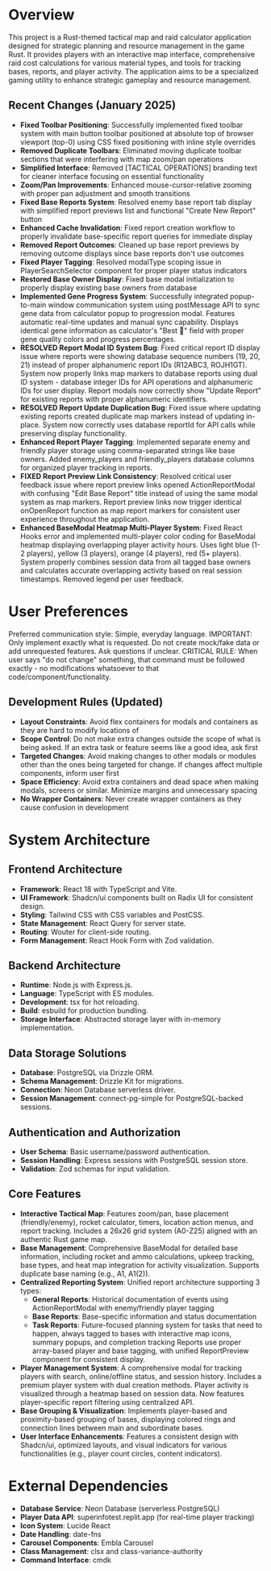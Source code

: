 # Overview

This project is a Rust-themed tactical map and raid calculator application designed for strategic planning and resource management in the game Rust. It provides players with an interactive map interface, comprehensive raid cost calculations for various material types, and tools for tracking bases, reports, and player activity. The application aims to be a specialized gaming utility to enhance strategic gameplay and resource management.

## Recent Changes (January 2025)
- **Fixed Toolbar Positioning**: Successfully implemented fixed toolbar system with main button toolbar positioned at absolute top of browser viewport (top-0) using CSS fixed positioning with inline style overrides
- **Removed Duplicate Toolbars**: Eliminated moving duplicate toolbar sections that were interfering with map zoom/pan operations
- **Simplified Interface**: Removed [TACTICAL OPERATIONS] branding text for cleaner interface focusing on essential functionality
- **Zoom/Pan Improvements**: Enhanced mouse-cursor-relative zooming with proper pan adjustment and smooth transitions
- **Fixed Base Reports System**: Resolved enemy base report tab display with simplified report previews list and functional "Create New Report" button
- **Enhanced Cache Invalidation**: Fixed report creation workflow to properly invalidate base-specific report queries for immediate display
- **Removed Report Outcomes**: Cleaned up base report previews by removing outcome displays since base reports don't use outcomes
- **Fixed Player Tagging**: Resolved modalType scoping issue in PlayerSearchSelector component for proper player status indicators
- **Restored Base Owner Display**: Fixed base modal initialization to properly display existing base owners from database
- **Implemented Gene Progress System**: Successfully integrated popup-to-main window communication system using postMessage API to sync gene data from calculator popup to progression modal. Features automatic real-time updates and manual sync capability. Displays identical gene information as calculator's "Best 🧬" field with proper gene quality colors and progress percentages.
- **RESOLVED Report Modal ID System Bug**: Fixed critical report ID display issue where reports were showing database sequence numbers (19, 20, 21) instead of proper alphanumeric report IDs (R12ABC3, ROJH1GT). System now properly links map markers to database reports using dual ID system - database integer IDs for API operations and alphanumeric IDs for user display. Report modals now correctly show "Update Report" for existing reports with proper alphanumeric identifiers.
- **RESOLVED Report Update Duplication Bug**: Fixed issue where updating existing reports created duplicate map markers instead of updating in-place. System now correctly uses database reportId for API calls while preserving display functionality.
- **Enhanced Report Player Tagging**: Implemented separate enemy and friendly player storage using comma-separated strings like base owners. Added enemy_players and friendly_players database columns for organized player tracking in reports.
- **FIXED Report Preview Link Consistency**: Resolved critical user feedback issue where report preview links opened ActionReportModal with confusing "Edit Base Report" title instead of using the same modal system as map markers. Report preview links now trigger identical onOpenReport function as map report markers for consistent user experience throughout the application.
- **Enhanced BaseModal Heatmap Multi-Player System**: Fixed React Hooks error and implemented multi-player color coding for BaseModal heatmap displaying overlapping player activity hours. Uses light blue (1-2 players), yellow (3 players), orange (4 players), red (5+ players). System properly combines session data from all tagged base owners and calculates accurate overlapping activity based on real session timestamps. Removed legend per user feedback.

# User Preferences

Preferred communication style: Simple, everyday language.
IMPORTANT: Only implement exactly what is requested. Do not create mock/fake data or add unrequested features. Ask questions if unclear.
CRITICAL RULE: When user says "do not change" something, that command must be followed exactly - no modifications whatsoever to that code/component/functionality.

## Development Rules (Updated)
- **Layout Constraints**: Avoid flex containers for modals and containers as they are hard to modify locations of
- **Scope Control**: Do not make extra changes outside the scope of what is being asked. If an extra task or feature seems like a good idea, ask first
- **Targeted Changes**: Avoid making changes to other modals or modules other than the ones being targeted for change. If changes affect multiple components, inform user first
- **Space Efficiency**: Avoid extra containers and dead space when making modals, screens or similar. Minimize margins and unnecessary spacing
- **No Wrapper Containers**: Never create wrapper containers as they cause confusion in development

# System Architecture

## Frontend Architecture
- **Framework**: React 18 with TypeScript and Vite.
- **UI Framework**: Shadcn/ui components built on Radix UI for consistent design.
- **Styling**: Tailwind CSS with CSS variables and PostCSS.
- **State Management**: React Query for server state.
- **Routing**: Wouter for client-side routing.
- **Form Management**: React Hook Form with Zod validation.

## Backend Architecture
- **Runtime**: Node.js with Express.js.
- **Language**: TypeScript with ES modules.
- **Development**: tsx for hot reloading.
- **Build**: esbuild for production bundling.
- **Storage Interface**: Abstracted storage layer with in-memory implementation.

## Data Storage Solutions
- **Database**: PostgreSQL via Drizzle ORM.
- **Schema Management**: Drizzle Kit for migrations.
- **Connection**: Neon Database serverless driver.
- **Session Management**: connect-pg-simple for PostgreSQL-backed sessions.

## Authentication and Authorization
- **User Schema**: Basic username/password authentication.
- **Session Handling**: Express sessions with PostgreSQL session store.
- **Validation**: Zod schemas for input validation.

## Core Features
- **Interactive Tactical Map**: Features zoom/pan, base placement (friendly/enemy), rocket calculator, timers, location action menus, and report tracking. Includes a 26x26 grid system (A0-Z25) aligned with an authentic Rust game map.
- **Base Management**: Comprehensive BaseModal for detailed base information, including rocket and ammo calculations, upkeep tracking, base types, and heat map integration for activity visualization. Supports duplicate base naming (e.g., A1, A1(2)).
- **Centralized Reporting System**: Unified report architecture supporting 3 types:
  - **General Reports**: Historical documentation of events using ActionReportModal with enemy/friendly player tagging
  - **Base Reports**: Base-specific information and status documentation
  - **Task Reports**: Future-focused planning system for tasks that need to happen, always tagged to bases with interactive map icons, summary popups, and completion tracking
Reports use proper array-based player and base tagging, with unified ReportPreview component for consistent display.
- **Player Management System**: A comprehensive modal for tracking players with search, online/offline status, and session history. Includes a premium player system with dual creation methods. Player activity is visualized through a heatmap based on session data. Now features player-specific report filtering using centralized API.
- **Base Grouping & Visualization**: Implements player-based and proximity-based grouping of bases, displaying colored rings and connection lines between main and subordinate bases.
- **User Interface Enhancements**: Features a consistent design with Shadcn/ui, optimized layouts, and visual indicators for various functionalities (e.g., player count circles, content indicators).

# External Dependencies

- **Database Service**: Neon Database (serverless PostgreSQL)
- **Player Data API**: superinfotest.replit.app (for real-time player tracking)
- **Icon System**: Lucide React
- **Date Handling**: date-fns
- **Carousel Components**: Embla Carousel
- **Class Management**: clsx and class-variance-authority
- **Command Interface**: cmdk